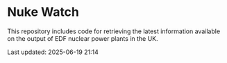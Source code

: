 # Nuke Watch

This repository includes code for retrieving the latest information available on the output of EDF nuclear power plants in the UK.

Last updated: 2025-06-19 21:14